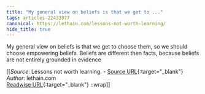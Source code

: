```yaml
---
title: "My general view on beliefs is that we get to ..."
tags: articles-22433977
canonical: https://lethain.com/lessons-not-worth-learning/
hide_title: true
---
```


My general view on beliefs is that we get to choose them, so we should choose empowering beliefs. Beliefs are different then facts, because beliefs are not entirely grounded in evidence


[[_Source_: Lessons not worth learning. - [Source URL](https://lethain.com/lessons-not-worth-learning/){:target="_blank"}<br>
_Author_: lethain.com<br>
[Readwise URL](https://readwise.io/open/441598823){:target="_blank"}
::wrap]]